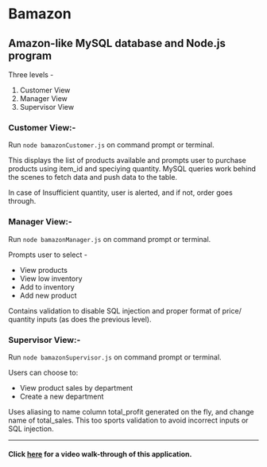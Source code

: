 # Bamazon
Amazon-like MySQL database and Node.js program
------------------------------
Three levels -
 1. Customer View
 2. Manager View
 3. Supervisor View

### Customer View:-
Run `node bamazonCustomer.js` on command prompt or terminal. 

This displays the list of products available and prompts user to purchase products using item_id and speciying quantity. MySQL queries work behind the scenes to fetch data and push data to the table. 

In case of Insufficient quantity, user is alerted, and if not, order goes through.

### Manager View:-
Run `node bamazonManager.js` on command prompt or terminal. 

Prompts user to select -
- View products
- View low inventory
- Add to inventory
- Add new product

Contains validation to disable SQL injection and proper format of price/ quantity inputs (as does the previous level).

### Supervisor View:-
Run `node bamazonSupervisor.js` on command prompt or terminal. 

Users can choose to:
- View product sales by department
- Create a new department

Uses aliasing to name column total_profit generated on the fly, and change name of total_sales.
This too sports validation to avoid incorrect inputs or SQL injection.

-----------------

#### Click [here](https://youtu.be/Cg1Jx8lE3Ig) for a video walk-through of this application. ####